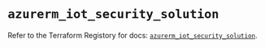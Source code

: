 # `azurerm_iot_security_solution`

Refer to the Terraform Registory for docs: [`azurerm_iot_security_solution`](https://www.terraform.io/docs/providers/azurerm/r/iot_security_solution).
